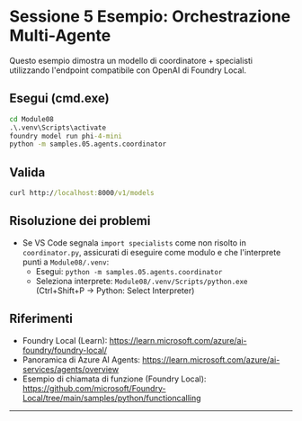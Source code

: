 <!--
CO_OP_TRANSLATOR_METADATA:
{
  "original_hash": "4f786f5ea706270620f8e5dfb088e0c0",
  "translation_date": "2025-09-22T18:34:30+00:00",
  "source_file": "Module08/samples/05/README.md",
  "language_code": "it"
}
-->
# Sessione 5 Esempio: Orchestrazione Multi-Agente

Questo esempio dimostra un modello di coordinatore + specialisti utilizzando l'endpoint compatibile con OpenAI di Foundry Local.

## Esegui (cmd.exe)
```cmd
cd Module08
.\.venv\Scripts\activate
foundry model run phi-4-mini
python -m samples.05.agents.coordinator
```

## Valida
```cmd
curl http://localhost:8000/v1/models
```

## Risoluzione dei problemi
- Se VS Code segnala `import specialists` come non risolto in `coordinator.py`, assicurati di eseguire come modulo e che l'interprete punti a `Module08/.venv`:
	- Esegui: `python -m samples.05.agents.coordinator`
	- Seleziona interprete: `Module08/.venv/Scripts/python.exe` (Ctrl+Shift+P → Python: Select Interpreter)

## Riferimenti
- Foundry Local (Learn): https://learn.microsoft.com/azure/ai-foundry/foundry-local/
- Panoramica di Azure AI Agents: https://learn.microsoft.com/azure/ai-services/agents/overview
- Esempio di chiamata di funzione (Foundry Local): https://github.com/microsoft/Foundry-Local/tree/main/samples/python/functioncalling

---

